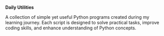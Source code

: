**Daily Utilities**

A collection of simple yet useful Python programs created during my learning journey. Each script is designed to solve practical tasks, improve coding skills, and enhance understanding of Python concepts.
